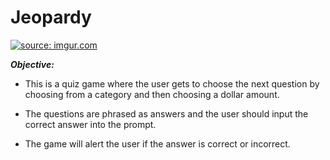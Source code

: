 # **Jeopardy**

<a href="http://imgur.com/RHz3EXL"><img src="http://i.imgur.com/RHz3EXL.jpg" title="source: imgur.com" /></a>

***Objective:*** 


* This is a quiz game where the user gets to choose the next question by choosing from a category and then choosing a dollar amount.


* The questions are phrased as answers and the user should input the correct answer into the prompt. 

* The game will alert the user if the answer is correct or incorrect.